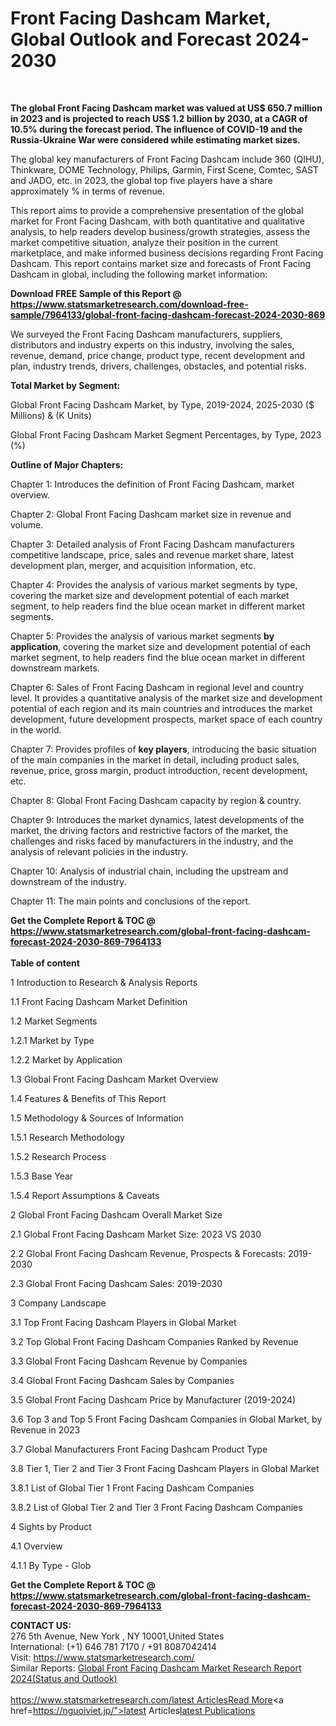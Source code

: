 <h1>Front Facing Dashcam Market, Global Outlook and Forecast 2024-2030</h1><br/><p><strong>The global Front Facing Dashcam market was valued at US$ 650.7 million in 2023 and is projected to reach US$ 1.2 billion by 2030, at a <strong>CAGR</strong> of 10.5% during the forecast period. The influence of COVID-19 and the Russia-Ukraine War were considered while estimating market sizes.</strong></p><p>The global key manufacturers of Front Facing Dashcam include 360 (QIHU), Thinkware, DOME Technology, Philips, Garmin, First Scene, Comtec, SAST and JADO, etc. in 2023, the global top five players have a share approximately % in terms of revenue.</p><p>This report aims to provide a comprehensive presentation of the global market for Front Facing Dashcam, with both quantitative and qualitative analysis, to help readers develop business/growth strategies, assess the market competitive situation, analyze their position in the current marketplace, and make informed business decisions regarding Front Facing Dashcam. This report contains market size and forecasts of Front Facing Dashcam in global, including the following market information:</p><p><strong>Download FREE Sample of this Report @ <a href="https://www.statsmarketresearch.com/download-free-sample/7964133/global-front-facing-dashcam-forecast-2024-2030-869">https://www.statsmarketresearch.com/download-free-sample/7964133/global-front-facing-dashcam-forecast-2024-2030-869</a></strong></p><p>We surveyed the Front Facing Dashcam manufacturers, suppliers, distributors and industry experts on this industry, involving the sales, revenue, demand, price change, product type, recent development and plan, industry trends, drivers, challenges, obstacles, and potential risks.</p><p><strong>Total Market by Segment:</strong></p><p>Global Front Facing Dashcam Market, by Type, 2019-2024, 2025-2030 ($ Millions) & (K Units)</p><p>Global Front Facing Dashcam Market Segment Percentages, by Type, 2023 (%)</p><p><strong>Outline of Major Chapters:</strong></p><p>Chapter 1: Introduces the definition of Front Facing Dashcam, market overview.</p><p>Chapter 2: Global Front Facing Dashcam market size in revenue and volume.</p><p>Chapter 3: Detailed analysis of Front Facing Dashcam manufacturers competitive landscape, price, sales and revenue market share, latest development plan, merger, and acquisition information, etc.</p><p>Chapter 4: Provides the analysis of various market segments by type, covering the market size and development potential of each market segment, to help readers find the blue ocean market in different market segments.</p><p>Chapter 5: Provides the analysis of various market segments <strong>by application</strong>, covering the market size and development potential of each market segment, to help readers find the blue ocean market in different downstream markets.</p><p>Chapter 6: Sales of Front Facing Dashcam in regional level and country level. It provides a quantitative analysis of the market size and development potential of each region and its main countries and introduces the market development, future development prospects, market space of each country in the world.</p><p>Chapter 7: Provides profiles of <strong>key players</strong>, introducing the basic situation of the main companies in the market in detail, including product sales, revenue, price, gross margin, product introduction, recent development, etc.</p><p>Chapter 8: Global Front Facing Dashcam capacity by region & country.</p><p>Chapter 9: Introduces the market dynamics, latest developments of the market, the driving factors and restrictive factors of the market, the challenges and risks faced by manufacturers in the industry, and the analysis of relevant policies in the industry.</p><p>Chapter 10: Analysis of industrial chain, including the upstream and downstream of the industry.</p><p>Chapter 11: The main points and conclusions of the report.</p><div><b>Get the Complete Report & TOC @ <a href="https://www.statsmarketresearch.com/global-front-facing-dashcam-forecast-2024-2030-869-7964133">https://www.statsmarketresearch.com/global-front-facing-dashcam-forecast-2024-2030-869-7964133</a></b></div><br><b>Table of content</b><p>1 Introduction to Research & Analysis Reports<br />
 
  1.1 Front Facing Dashcam Market Definition<br />
 
  1.2 Market Segments<br />
 
  1.2.1 Market by Type<br />
 
  1.2.2 Market by Application<br />
 
  1.3 Global Front Facing Dashcam Market Overview<br />
 
  1.4 Features & Benefits of This Report<br />
 
  1.5 Methodology & Sources of Information<br />
 
  1.5.1 Research Methodology<br />
 
  1.5.2 Research Process<br />
 
  1.5.3 Base Year<br />
 
  1.5.4 Report Assumptions & Caveats<br />
 
 2 Global Front Facing Dashcam Overall Market Size<br />
 
  2.1 Global Front Facing Dashcam Market Size: 2023 VS 2030<br />
 
  2.2 Global Front Facing Dashcam Revenue, Prospects & Forecasts: 2019-2030<br />
 
  2.3 Global Front Facing Dashcam Sales: 2019-2030<br />
 
 3 Company Landscape<br />
 
  3.1 Top Front Facing Dashcam Players in Global Market<br />
 
  3.2 Top Global Front Facing Dashcam Companies Ranked by Revenue<br />
 
  3.3 Global Front Facing Dashcam Revenue by Companies<br />
 
  3.4 Global Front Facing Dashcam Sales by Companies<br />
 
  3.5 Global Front Facing Dashcam Price by Manufacturer (2019-2024)<br />
 
  3.6 Top 3 and Top 5 Front Facing Dashcam Companies in Global Market, by Revenue in 2023<br />
 
  3.7 Global Manufacturers Front Facing Dashcam Product Type<br />
 
  3.8 Tier 1, Tier 2 and Tier 3 Front Facing Dashcam Players in Global Market<br />
 
  3.8.1 List of Global Tier 1 Front Facing Dashcam Companies<br />
 
  3.8.2 List of Global Tier 2 and Tier 3 Front Facing Dashcam Companies<br />
 
 4 Sights by Product<br />
 
  4.1 Overview<br />
 
  4.1.1 By Type - Glob<br><div><b>Get the Complete Report & TOC @ <a href="https://www.statsmarketresearch.com/global-front-facing-dashcam-forecast-2024-2030-869-7964133">https://www.statsmarketresearch.com/global-front-facing-dashcam-forecast-2024-2030-869-7964133</a></b></div></p> <b>CONTACT US:</b><br>276 5th Avenue, New York , NY 10001,United States<br>International: (+1) 646 781 7170 / +91 8087042414<br>Visit: <a href="https://www.statsmarketresearch.com/">https://www.statsmarketresearch.com/</a><br>Similar Reports: <a href="https://www.statsmarketresearch.com/global-front-facing-dashcam-forecast-2024-2030-869-7964133">Global Front Facing Dashcam Market Research Report 2024(Status and Outlook)</a><br/><br/><a href="https://gyeongbokgung.com">https://www.statsmarketresearch.com/</a><a href="https://hallyeomaritime.com">latest Articles</a><a href="https://jingwansa.com">Read More</a><a href=https://nguoiviet.jp/">latest Articles</a><a href="https://www.intelmarketresearch.com/">latest Publications</a>
